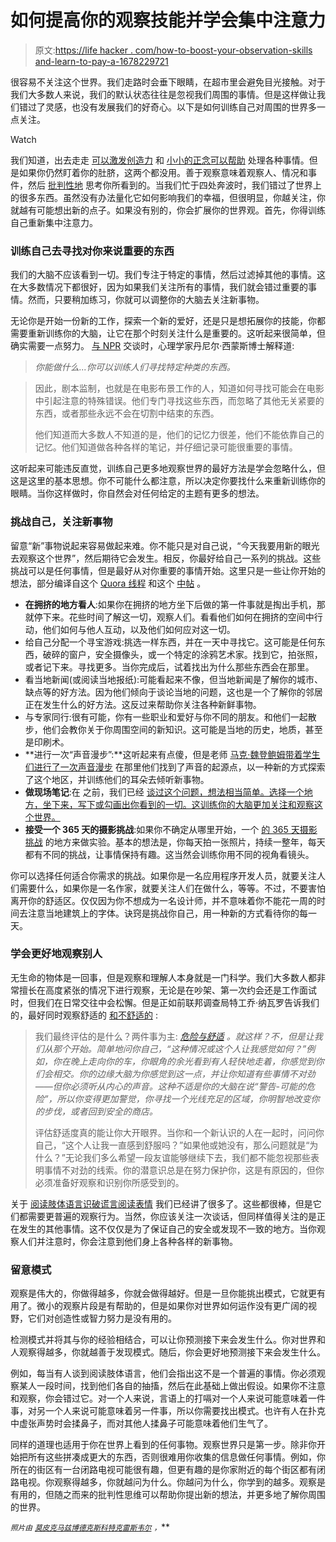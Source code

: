 # 如何提高你的观察技能并学会集中注意力

> 原文:[https://life hacker . com/how-to-boost-your-observation-skills and-learn-to-pay-a-1678229721](https://lifehacker.com/how-to-boost-your-observation-skills-and-learn-to-pay-a-1678229721)

很容易不关注这个世界。我们走路时会垂下眼睛，在超市里会避免目光接触。对于我们大多数人来说，我们的默认状态往往是忽视我们周围的事情。但是这样做让我们错过了灵感，也没有发展我们的好奇心。以下是如何训练自己对周围的世界多一点关注。

Watch

我们知道，出去走走 [可以激发创造力](https://lifehacker.com/study-explains-why-walking-can-boost-your-creativity-1569838156) 和 [小小的正念可以帮助](http://lifehacker.com/what-is-mindfulness-and-why-is-everyone-talking-abo-1502693174) 处理各种事情。但是如果你仍然盯着你的肚脐，这两个都没用。善于观察意味着观察人、情况和事件，然后 [批判性地](http://lifehacker.com/how-to-train-your-mind-to-think-critically-and-form-you-1516998286) 思考你所看到的。当我们忙于四处奔波时，我们错过了世界上的很多东西。虽然没有办法量化它如何影响我们的幸福，但很明显，你越关注，你就越有可能想出新的点子。如果没有别的，你会扩展你的世界观。首先，你得训练自己重新集中注意力。

### 训练自己去寻找对你来说重要的东西

我们的大脑不应该看到一切。我们专注于特定的事情，然后过滤掉其他的事情。这在大多数情况下都很好，因为如果我们关注所有的事情，我们就会错过重要的事情。然而，只要稍加练习，你就可以调整你的大脑去关注新事物。

无论你是开始一份新的工作，探索一个新的爱好，还是只是想拓展你的技能，你都需要重新训练你的大脑，让它在那个时刻关注什么是重要的。这听起来很简单，但确实需要一点努力。 [与 NPR](http://www.npr.org/templates/story/story.php?storyId=129934804) 交谈时，心理学家丹尼尔·西蒙斯博士解释道:

> *你能做什么...你可以训练人们寻找特定种类的东西。*

> 因此，剧本监制，也就是在电影布景工作的人，知道如何寻找可能会在电影中引起注意的特殊错误。他们专门寻找这些东西，而忽略了其他无关紧要的东西，或者那些永远不会在切割中结束的东西。
> 
> 他们知道而大多数人不知道的是，他们的记忆力很差，他们不能依靠自己的记忆。他们知道做各种各样的笔记，并仔细记录可能很重要的事情。

这听起来可能违反直觉，训练自己更多地观察世界的最好方法是学会忽略什么，但这是这里的基本思想。你不可能什么都注意，所以决定你要找什么来重新训练你的眼睛。当你这样做时，你自然会对任何给定的主题有更多的想法。

### 挑战自己，关注新事物

留意“新”事物说起来容易做起来难。你不能只是对自己说，“今天我要用新的眼光去观察这个世界”，然后期待它会发生。相反，你最好给自己一系列的挑战。这些挑战可以是任何事情，但是最好从对你重要的事情开始。这里只是一些让你开始的想法，部分编译自这个 [Quora 线程](http://www.quora.com/How-can-I-train-myself-to-observe-more-details) 和这个 [中帖](https://medium.com/re-form/how-to-pay-attention-4751adb53cb6) 。

*   **在拥挤的地方看人**:如果你在拥挤的地方坐下后做的第一件事就是掏出手机，那就停下来。花些时间了解这一切，观察人们。看看他们如何在拥挤的空间中行动，他们如何与他人互动，以及他们如何应对这一切。
*   给自己分配一个寻宝游戏:挑选一样东西，并在一天中寻找它。这可能是任何东西，破碎的窗户，安全摄像头，或一个特定的涂鸦艺术家。找到它，拍张照，或者记下来。寻找更多。当你完成后，试着找出为什么那些东西会在那里。
*   看当地新闻(或阅读当地报纸):可能看起来不像，但当地新闻是了解你的城市、缺点等的好方法。因为他们倾向于谈论当地的问题，这也是一个了解你的邻居正在发生什么的好方法。这反过来帮助你关注各种新鲜事物。
*   与专家同行:很有可能，你有一些职业和爱好与你不同的朋友。和他们一起散步，他们会教你关于你周围空间的新知识。这可能是当地的历史，地质，甚至是印刷术。
*   **进行一次“声音漫步”:**这听起来有点傻，但是老师 [马克·魏登鲍姆带着学生们进行了一次声音漫步](http://disquiet.com/2013/12/13/a-san-francisco-soundwalk/) 在那里他们找到了声音的起源点，以一种新的方式探索了这个地区，并训练他们的耳朵去倾听新事物。
*   **做现场笔记**:在 之前，我们已经 [谈过这个问题，想法相当简单。选择一个地方，坐下来，写下或勾画出你看到的一切。这训练你的大脑更加关注和观察这个世界。](http://lifehacker.com/improve-your-powers-of-observation-by-taking-field-note-5907620)
*   **接受一个 365 天的摄影挑战**:如果你不确定从哪里开始，一个 [的 365 天摄影挑战](http://365project.org/) 的地方来做实验。基本的想法是，你每天拍一张照片，持续一整年，每天都有不同的挑战，让事情保持有趣。这当然会训练你用不同的视角看镜头。

你可以选择任何适合你需求的挑战。如果你是一名应用程序开发人员，就要关注人们需要什么，如果你是一名作家，就要关注人们在做什么，等等。不过，不要害怕离开你的舒适区。仅仅因为你不想成为一名设计师，并不意味着你不能花一周的时间去注意当地建筑上的字体。诀窍是挑战你自己，用一种新的方式看待你的每一天。

### 学会更好地观察别人

无生命的物体是一回事，但是观察和理解人本身就是一门科学。我们大多数人都非常擅长在高度紧张的情况下进行观察，无论是在吵架、第一次约会还是工作面试时，但我们在日常交往中会松懈。但是正如前联邦调查局特工乔·纳瓦罗告诉我们的，最好同时观察舒适的 [和不舒适的](http://www.psychologytoday.com/blog/spycatcher/201201/becoming-great-observer) :

> 我们最终评估的是什么？两件事为主: [*危险与舒适*](http://www.psychologytoday.com/blog/spycatcher/201108/body-language-basics) *。就这样？不，但是让我们从那个开始。简单地问你自己，“这种情况或这个人让我感觉如何？”例如，你在晚上走向你的车，你眼角的余光看到有人轻快地走着，你感觉到你们会相交。你的边缘大脑为你感觉到这一点，并让你知道有些事情不对劲——但你必须听从内心的声音。这种不适是你的大脑在说“警告-可能的危险”，所以你变得更加警觉，你寻找一个光线充足的区域，你明智地改变你的步伐，或者回到安全的商店。*
> 
> 评估舒适度真的能让你大开眼界。当你和一个新认识的人在一起时，问问你自己，“这个人让我一直感到舒服吗？”如果他或她没有，那么问题就是“为什么？”无论我们多么希望一段友谊能够继续下去，我们都不能忽视那些表明事情不对劲的线索。你的潜意识总是在努力保护你，这是有原因的，但你必须准备好观察和识别你所感受到的。

关于 [阅读肢体语言](https://lifehacker.com/how-to-read-body-language-to-reveal-the-underlying-trut-5852572)[识破谎言](http://lifehacker.com/how-to-detect-when-someones-lying-and-get-them-to-tell-5959952)[阅读表情](http://lifehacker.com/learn-to-read-emotions-by-watching-micro-facial-express-1662764504) 我们已经讲了很多了。这些都很棒，但是它们都需要更普遍的观察行为。当然，你应该关注一次谈话，但同样值得关注的是正在发生的其他事情。这不仅仅是为了保证自己的安全或发现不一致的地方。当你观察人们并注意时，你会注意到他们身上各种各样的新事物。

### 留意模式

观察是伟大的，你做得越多，你就会做得越好。但是一旦你能挑出模式，它就更有用了。微小的观察片段是有帮助的，但是如果你对世界如何运作没有更广阔的视野，它们对创造性或智力努力是没有用的。

检测模式并将其与你的经验相结合，可以让你预测接下来会发生什么。你对世界和人观察得越多，你就越善于发现模式。随后，你会更好地预测接下来会发生什么。

例如，每当有人谈到阅读肢体语言，他们会指出这不是一个普遍的事情。你必须观察某人一段时间，找到他们各自的抽搐，然后在此基础上做出假设。如果你不注意和观察，你会错过它。对一个人来说，言语上的打嗝对一个人来说可能意味着一件事，对另一个人来说可能意味着另一件事，所以你需要找出模式。也许有人在扑克中虚张声势时会揉鼻子，而对其他人揉鼻子可能意味着他们生气了。

同样的道理也适用于你在世界上看到的任何事物。观察世界只是第一步。除非你开始把所有这些拼凑成更大的东西，否则很难用你收集的信息做任何事情。例如，你所在的街区有一台闭路电视可能很有趣，但更有趣的是你家附近的每个街区都有闭路电视。你观察得越多，你就越问为什么。你越问为什么，你学到的越多。观察是有用的，但随之而来的批判性思维可以帮助你提出新的想法，并更多地了解你周围的世界。

<small>*照片由*</small> [<small>*莫皮克*</small>](http://www.shutterstock.com/pic.mhtml?id=178877423&src=id)<small></small>*[<small>*马兹博德克*</small>](https://www.flickr.com/photos/boedker/2857091534/in/photolist-5mtkLS-77Xng2-989doH-5zRG1q-7NLjJ1-5Da371-9VATSc-4YqYBt-9VDTvQ-9VDNKh-aj5Mpb-bLTw9n-82rLzZ-kZdx3-cwZX2y-bs35vg-6bbtEA-6bbrLU-8f3rrF-ektUTA-dFMVW9-9Zne64-3erG2C-7pwLUN-p4NgPn-j4U3Sm-3LcE8-eViNc-aoReCC-9VDKoY-7w8fih-aVoAtK-989dye-4UtjhE-dPfuhd-9VDHuG-cBD5Nu-7pwNds-9VDGEN-4iV2MQ-7eqXuM-7eoLtc-6WMk48-2ae3Px-2emAf-8JgRA4-LdhaJ-525PwA-aYUynK-9fdMGY)<small></small>*[<small>*斯科特克雷斯韦尔*</small>](https://www.flickr.com/photos/scott-s_photos/12712204375/in/photolist-gJQhJC-nP3Rob-6GRNcS-95od44-knkntv-bCMdMw-dEwZ2-eZ28Uu-6zgjfQ-hG6i5P-f9Jjxv-gkf5kW-bVQKzX-mUXL7P-a8scVH-mU6xGR-4MQXkF-93h3Dh-cb1cSU-oKuKWN-6yELkX-6KE7MV-4MV9C9-bNAdaR-6UyjZU-8mQXso-pTj4Sq-aTJPFa-jg2kDs-bRqM4Z-8VzMAM-nwXuQs-9YLN8y-4ZyTSp-bjq5dV-a2A8qD-6KE7aX-arRSR7-a8v4Fu-f9wzMp-8T9HQS-dBvZA8-9vabBe-9XFBDG-8wXY38-acHxij-jxbCM-5U9jzG-hZF26c-9PbvLG) <small>*，*</small>**